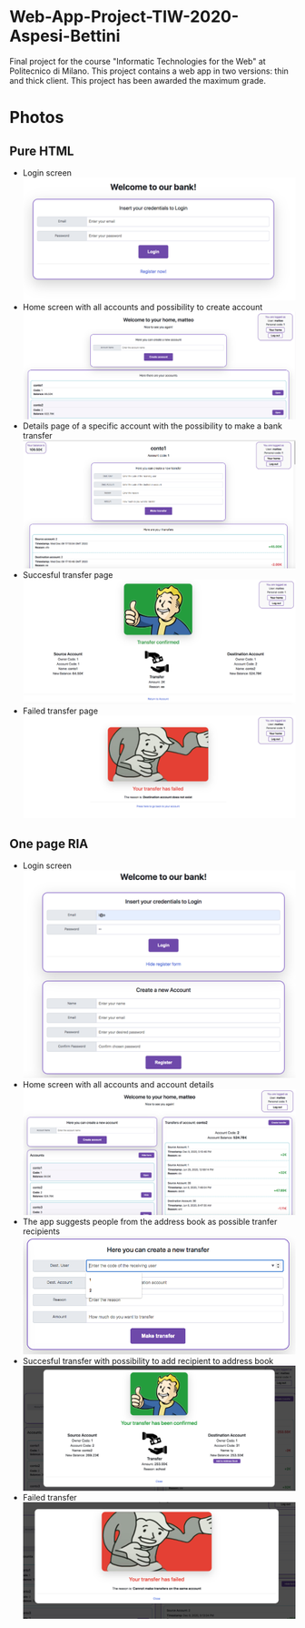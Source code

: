 # Web-App-Project-TIW-2020-Aspesi-Bettini
Final project for the course "Informatic Technologies for the Web" at Politecnico di Milano. This project contains a web app in two versions: thin and thick client. This project has been awarded the maximum grade.

# Photos
## Pure HTML
- Login screen
![Login](photos/Pure%20HTML/login-html.png)  
- Home screen with all accounts and possibility to create account
![Home](photos/Pure%20HTML/home-html.png)  
- Details page of a specific account with the possibility to make a bank transfer
![Account](photos/Pure%20HTML/account%20-%20HTML.png)  
- Succesful transfer page
![Confirmed](photos/Pure%20HTML/trasfer-confirmed-html.png)  
- Failed transfer page
![Failed](photos/Pure%20HTML/transfer-failed-html.png)  

## One page RIA
- Login screen
![Login](photos/RIA/login%20-%20RIA%20.png)  
- Home screen with all accounts and account details
![Home](photos/RIA/home%20-%20RIA.png)  
- The app suggests people from the address book as possible tranfer recipients
![Account](photos/RIA/suggestions%20-%20RIA.png)  
- Succesful transfer with possibility to add recipient to address book
![Confirmed](photos/RIA/success%20-%20RIA.png)  
- Failed transfer
![Failed](/photos/RIA/failed%20-%20RIA.png)  

